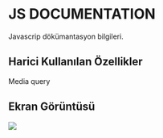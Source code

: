 <h1>JS DOCUMENTATION</h1>

Javascrip dökümantasyon bilgileri.

<h2>Harici Kullanılan Özellikler</h2>

Media query

<h2>Ekran Görüntüsü</h2>

![](jsscreen.gif)


